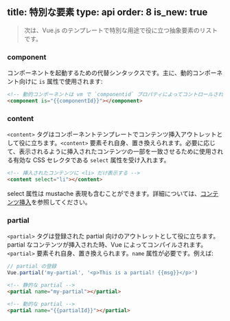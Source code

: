 title: 特別な要素
type: api
order: 8
is_new: true
---

> 次は、Vue.js のテンプレートで特別な用途で役に立つ抽象要素のリストです。

### component

コンポーネントを起動するための代替シンタックスです。主に、動的コンポーネント向けに `is` 属性で使用されます:

``` html
<!-- 動的コンポーネントは vm で `componentid` プロパティによってコントロールされます -->
<component is="{{componentId}}"></component>
```

### content

`<content>` タグはコンポーネントテンプレートでコンテンツ挿入アウトレットとして役に立ちます。`<content>` 要素それ自身、置き換えられます。必要に応じて、表示されるように挿入されたコンテンツの一部を一致させるために使用される有効な CSS セレクタである `select` 属性を受け入れます。

``` html
<!-- 挿入されたコンテンツに <li> だけ表示する -->
<content select="li"></content>
```

select 属性は mustache 表現も含むことができます。詳細については、[コンテンツ挿入](/guide/components.html#コンテンツ挿入)を参照してください。

### partial

`<partial>` タグは登録された partial 向けのアウトレットとして役に立ちます。partial なコンテンツが挿入された時、Vue によってコンパイルされます。`<partial>` 要素それ自身、置き換えられます。`name` 属性が必要です。例えば:

``` js
// partial の登録
Vue.partial('my-partial', '<p>This is a partial! {{msg}}</p>')
```

``` html
<!-- 静的な partial -->
<partial name="my-partial"></partial>

<!-- 動的な partial -->
<partial name="{{partialId}}"></partial>
```
